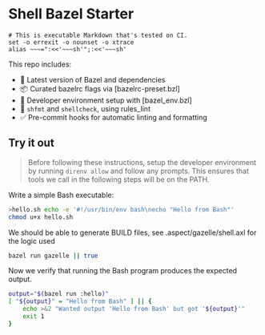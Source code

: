 # Shell Bazel Starter

    # This is executable Markdown that's tested on CI.
    set -o errexit -o nounset -o xtrace
    alias ~~~=":<<'~~~sh'";:<<'~~~sh'

This repo includes:
- 🧱 Latest version of Bazel and dependencies
- 📦 Curated bazelrc flags via [bazelrc-preset.bzl]
- 🧰 Developer environment setup with [bazel_env.bzl]
- 🎨 `shfmt` and `shellcheck`, using rules_lint
- ✅ Pre-commit hooks for automatic linting and formatting

## Try it out

> Before following these instructions, setup the developer environment by running <code>direnv allow</code> and follow any prompts.
> This ensures that tools we call in the following steps will be on the PATH.

Write a simple Bash executable:

~~~sh
>hello.sh echo -e '#!/usr/bin/env bash\necho "Hello from Bash"'
chmod u+x hello.sh
~~~

We should be able to generate BUILD files, see .aspect/gazelle/shell.axl for the logic used

~~~sh
bazel run gazelle || true
~~~

Now we verify that running the Bash program produces the expected output.

~~~sh
output="$(bazel run :hello)"
[ "${output}" = "Hello from Bash" ] || {
    echo >&2 "Wanted output 'Hello from Bash' but got '${output}'"
    exit 1
}
~~~
